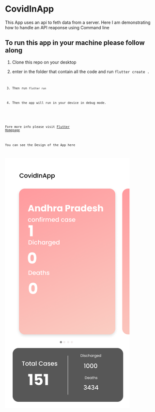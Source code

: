 # CovidInApp
This App uses an api to feth data from a server.
Here I am demonstrating how to handle an API reaponse using Command line

## To run this app in your machine please follow along

1. Clone this repo on your desktop
2. enter in the folder that contain all the code and run <code>flutter create .<code/>
3. Then run <code>flutter run</code>

4. Then the app will run in your device in debug mode.

Fore more info please visit [Flutter Homepage](www.flutter.dev)

You can see the Design of the App here

![App Design](assets/design.png)
